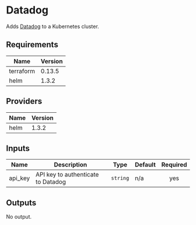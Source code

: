 # Datadog

Adds [Datadog](https://github.com/DataDog/helm-charts) to a Kubernetes cluster.

## Requirements

| Name | Version |
|------|---------|
| terraform | 0.13.5 |
| helm | 1.3.2 |

## Providers

| Name | Version |
|------|---------|
| helm | 1.3.2 |

## Inputs

| Name | Description | Type | Default | Required |
|------|-------------|------|---------|:--------:|
| api\_key | API key to authenticate to Datadog | `string` | n/a | yes |

## Outputs

No output.

